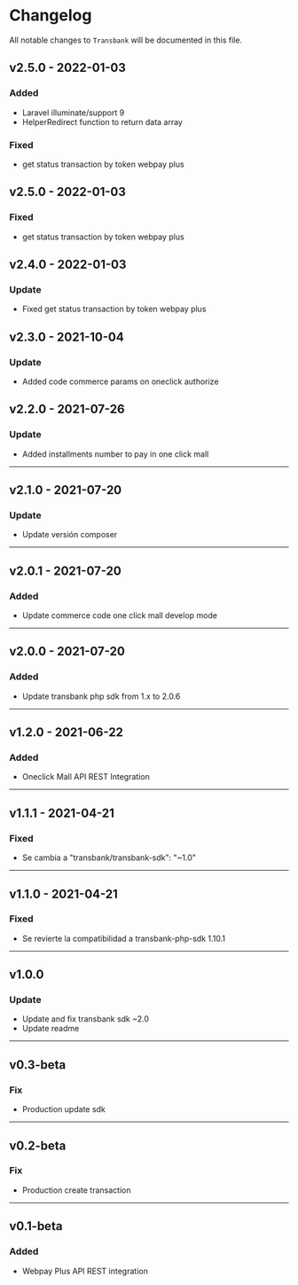 # Changelog

All notable changes to `Transbank` will be documented in this file.

## v2.5.0 - 2022-01-03
### Added
- Laravel illuminate/support 9
- HelperRedirect function to return data array
### Fixed
- get status transaction by token webpay plus

## v2.5.0 - 2022-01-03
### Fixed
- get status transaction by token webpay plus

## v2.4.0 - 2022-01-03
### Update
- Fixed get status transaction by token webpay plus

## v2.3.0 - 2021-10-04
### Update
- Added code commerce params on oneclick authorize

## v2.2.0 - 2021-07-26
### Update
- Added installments number to pay in one click mall
---
## v2.1.0 - 2021-07-20
### Update
- Update versión composer
---
## v2.0.1 - 2021-07-20
### Added
- Update commerce code one click mall develop mode
---
## v2.0.0 - 2021-07-20
### Added
- Update transbank php sdk from 1.x to 2.0.6
---
## v1.2.0 - 2021-06-22
### Added
- Oneclick Mall API REST Integration
---
## v1.1.1 - 2021-04-21
### Fixed
- Se cambia a "transbank/transbank-sdk": "~1.0"
---
## v1.1.0 - 2021-04-21
### Fixed
- Se revierte la compatibilidad a transbank-php-sdk 1.10.1
---
## v1.0.0
### Update
- Update and fix transbank sdk ~2.0
- Update readme
---

## v0.3-beta
### Fix
-  Production update sdk
---
## v0.2-beta
### Fix
-  Production create transaction
---
## v0.1-beta
### Added
-  Webpay Plus API REST integration


